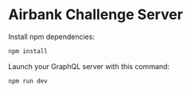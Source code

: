 # Airbank Challenge Server

Install npm dependencies:

```bash
npm install
```

Launch your GraphQL server with this command:

```bash
npm run dev
```